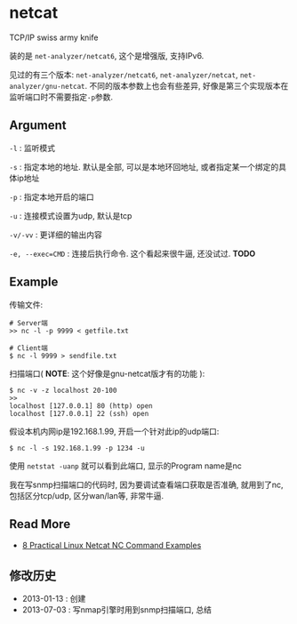<!-- title : nc -->

# netcat #

TCP/IP swiss army knife

装的是 `net-analyzer/netcat6`, 这个是增强版, 支持IPv6.

见过的有三个版本: `net-analyzer/netcat6`, `net-analyzer/netcat`, `net-analyzer/gnu-netcat`. 不同的版本参数上也会有些差异, 好像是第三个实现版本在监听端口时不需要指定`-p`参数.

## Argument ##

` -l ` : 监听模式

` -s ` : 指定本地的地址. 默认是全部, 可以是本地环回地址, 或者指定某一个绑定的具体ip地址

` -p ` : 指定本地开启的端口

` -u ` : 连接模式设置为udp, 默认是tcp

` -v/-vv ` : 更详细的输出内容

` -e, --exec=CMD ` : 连接后执行命令. 这个看起来很牛逼, 还没试过. **TODO**


## Example ##

传输文件:

	# Server端
	>> nc -l -p 9999 < getfile.txt

	# Client端
	$ nc -l 9999 > sendfile.txt

<!-- comment -->

扫描端口( **NOTE**: 这个好像是gnu-netcat版才有的功能 ):

	$ nc -v -z localhost 20-100
	>>
	localhost [127.0.0.1] 80 (http) open
	localhost [127.0.0.1] 22 (ssh) open

<!-- comment -->

假设本机内网ip是192.168.1.99, 开启一个针对此ip的udp端口:

	$ nc -l -s 192.168.1.99 -p 1234 -u

使用 `netstat -uanp` 就可以看到此端口, 显示的Program name是nc

我在写snmp扫描端口的代码时, 因为要调试查看端口获取是否准确, 就用到了nc, 包括区分tcp/udp, 区分wan/lan等, 非常牛逼.


## Read More ##

* [8 Practical Linux Netcat NC Command Examples](http://www.thegeekstuff.com/2012/04/nc-command-examples/)


## 修改历史 ##

* 2013-01-13 : 创建
* 2013-07-03 : 写nmap引擎时用到snmp扫描端口, 总结

